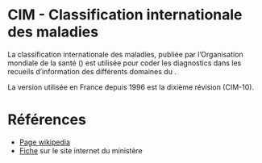 # CIM - Classification internationale des maladies
<!-- SPDX-License-Identifier: MPL-2.0 -->

La classification internationale des maladies, publiée par l’Organisation mondiale de la santé (<PreviewPage text="OMS" link="OMS.html" />) est utilisée pour coder les diagnostics dans les recueils d’information des différents domaines du <PreviewPage text="PMSI" link="PMSI.html" />. 

La version utilisée en France depuis 1996 est la dixième révision (CIM-10).

# Références

- [Page wikipedia](https://fr.wikipedia.org/wiki/Classification_internationale_des_maladies)
- [Fiche](https://solidarites-sante.gouv.fr/professionnels/gerer-un-etablissement-de-sante-medico-social/financement/financement-des-etablissements-de-sante-10795/financement-des-etablissements-de-sante-glossaire/article/classification-internationale-des-maladies-cim) sur le site internet du ministère
